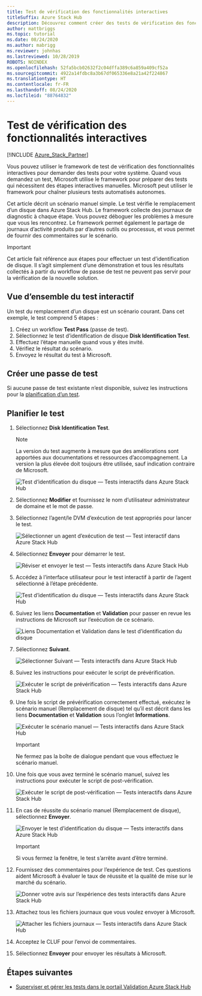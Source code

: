 ```yaml
---
title: Test de vérification des fonctionnalités interactives
titleSuffix: Azure Stack Hub
description: Découvrez comment créer des tests de vérification des fonctionnalités interactives pour Azure Stack Hub avec la validation en tant que service.
author: mattbriggs
ms.topic: tutorial
ms.date: 08/24/2020
ms.author: mabrigg
ms.reviewer: johnhas
ms.lastreviewed: 10/28/2019
ROBOTS: NOINDEX
ms.openlocfilehash: 52fa5bcb02632f2c04dffa389c6a859a409cf52a
ms.sourcegitcommit: 4922a14fdbc8a3b67df065336e8a21a42f224867
ms.translationtype: HT
ms.contentlocale: fr-FR
ms.lasthandoff: 08/24/2020
ms.locfileid: "88764832"
---
```

# <a name="interactive-feature-verification-testing"></a>Test de vérification des fonctionnalités interactives  

[!INCLUDE [Azure_Stack_Partner](./includes/azure-stack-partner-appliesto.md)]

Vous pouvez utiliser le framework de test de vérification des fonctionnalités interactives pour demander des tests pour votre système. Quand vous demandez un test, Microsoft utilise le framework pour préparer des tests qui nécessitent des étapes interactives manuelles. Microsoft peut utiliser le framework pour chaîner plusieurs tests automatisés autonomes.

Cet article décrit un scénario manuel simple. Le test vérifie le remplacement d’un disque dans Azure Stack Hub. Le framework collecte des journaux de diagnostic à chaque étape. Vous pouvez déboguer les problèmes à mesure que vous les rencontrez. Le framework permet également le partage de journaux d’activité produits par d’autres outils ou processus, et vous permet de fournir des commentaires sur le scénario.

> [!Important]  
> Cet article fait référence aux étapes pour effectuer un test d’identification de disque. Il s’agit simplement d’une démonstration et tous les résultats collectés à partir du workflow de passe de test ne peuvent pas servir pour la vérification de la nouvelle solution.

## <a name="overview-of-interactive-testing"></a>Vue d’ensemble du test interactif

Un test du remplacement d’un disque est un scénario courant. Dans cet exemple, le test comprend 5 étapes :

1. Créez un workflow **Test Pass** (passe de test).
2. Sélectionnez le test d’identification de disque **Disk Identification Test**.
3. Effectuez l’étape manuelle quand vous y êtes invité.
4. Vérifiez le résultat du scénario.
5. Envoyez le résultat du test à Microsoft.

## <a name="create-a-new-test-pass"></a>Créer une passe de test

Si aucune passe de test existante n’est disponible, suivez les instructions pour la [planification d’un test](azure-stack-vaas-schedule-test-pass.md).

## <a name="schedule-the-test"></a>Planifier le test

1. Sélectionnez **Disk Identification Test**.

    > [!Note]  
    > La version du test augmente à mesure que des améliorations sont apportées aux documentations et ressources d’accompagnement. La version la plus élevée doit toujours être utilisée, sauf indication contraire de Microsoft.

    ![Test d’identification du disque — Tests interactifs dans Azure Stack Hub](media/azure-stack-vaas-interactive-feature-verification/image4.png)

2. Sélectionnez **Modifier** et fournissez le nom d’utilisateur administrateur de domaine et le mot de passe.

3. Sélectionnez l’agent/le DVM d’exécution de test appropriés pour lancer le test.

    ![Sélectionner un agent d’exécution de test — Test interactif dans Azure Stack Hub](media/azure-stack-vaas-interactive-feature-verification/image5.png)

4. Sélectionnez **Envoyer** pour démarrer le test.

    ![Réviser et envoyer le test — Tests interactifs dans Azure Stack Hub](media/azure-stack-vaas-interactive-feature-verification/image6.png)

5. Accédez à l’interface utilisateur pour le test interactif à partir de l’agent sélectionné à l’étape précédente.

    ![Test d’identification du disque — Tests interactifs dans Azure Stack Hub](media/azure-stack-vaas-interactive-feature-verification/image8.png)

6. Suivez les liens **Documentation** et **Validation** pour passer en revue les instructions de Microsoft sur l’exécution de ce scénario.

    ![Liens Documentation et Validation dans le test d’identification du disque](media/azure-stack-vaas-interactive-feature-verification/image9.png)

7. Sélectionnez **Suivant**.

    ![Sélectionner Suivant — Tests interactifs dans Azure Stack Hub](media/azure-stack-vaas-interactive-feature-verification/image10.png)

8. Suivez les instructions pour exécuter le script de prévérification.

    ![Exécuter le script de prévérification — Tests interactifs dans Azure Stack Hub](media/azure-stack-vaas-interactive-feature-verification/image11.png)

9. Une fois le script de prévérification correctement effectué, exécutez le scénario manuel (Remplacement de disque) tel qu’il est décrit dans les liens **Documentation** et **Validation** sous l’onglet **Informations**.

    ![Exécuter le scénario manuel — Tests interactifs dans Azure Stack Hub](media/azure-stack-vaas-interactive-feature-verification/image12.png)

    > [!Important]  
    > Ne fermez pas la boîte de dialogue pendant que vous effectuez le scénario manuel.

10. Une fois que vous avez terminé le scénario manuel, suivez les instructions pour exécuter le script de post-vérification.

    ![Exécuter le script de post-vérification — Tests interactifs dans Azure Stack Hub](media/azure-stack-vaas-interactive-feature-verification/image13.png)

11. En cas de réussite du scénario manuel (Remplacement de disque), sélectionnez **Envoyer**.

    ![Envoyer le test d’identification du disque — Tests interactifs dans Azure Stack Hub](media/azure-stack-vaas-interactive-feature-verification/image14.png)

    > [!Important]  
    > Si vous fermez la fenêtre, le test s’arrête avant d’être terminé.

12. Fournissez des commentaires pour l’expérience de test. Ces questions aident Microsoft à évaluer le taux de réussite et la qualité de mise sur le marché du scénario.

    ![Donner votre avis sur l’expérience des tests interactifs dans Azure Stack Hub](media/azure-stack-vaas-interactive-feature-verification/image15.png)

13. Attachez tous les fichiers journaux que vous voulez envoyer à Microsoft.

    ![Attacher les fichiers journaux — Tests interactifs dans Azure Stack Hub](media/azure-stack-vaas-interactive-feature-verification/image16.png)

14. Acceptez le CLUF pour l’envoi de commentaires.

15. Sélectionnez **Envoyer** pour envoyer les résultats à Microsoft.

## <a name="next-steps"></a>Étapes suivantes

- [Superviser et gérer les tests dans le portail Validation Azure Stack Hub](azure-stack-vaas-monitor-test.md)
